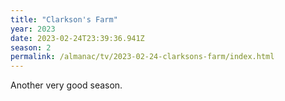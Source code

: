 ```yaml
---
title: "Clarkson's Farm"
year: 2023
date: 2023-02-24T23:39:36.941Z
season: 2
permalink: /almanac/tv/2023-02-24-clarksons-farm/index.html
---
```


Another very good season.  